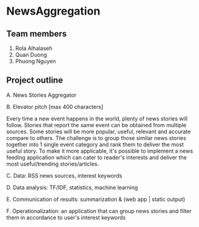 # NewsAggregation

## Team members
1. Rola Alhalaseh
2. Quan Duong
3. Phuong Nguyen

## Project outline

A. News Stories Aggregator

B. Elevator pitch [max 400 characters]

Every time a new event happens in the world, plenty of news stories will follow.
Stories that report the same event can be obtained from multiple sources.
Some stories will be more popular, useful, relevant and accurate compare to others.
The challenge is to group those similar news stories together into 1 single event category and rank them to deliver the most useful story.
To make it more applicable, it's possible to implement a news feeding application which can cater to reader's interests and deliver the most useful/trending stories/articles.

C. Data: RSS news sources, interest keywords

D. Data analysis: TF/IDF, statistics, machine learning	

E. Communication of results: summarization & (web app | static output)

F. Operationalization: an application that can group news stories and filter them in accordance to user's interest keywords
